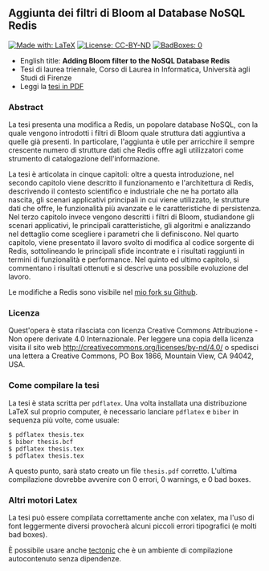 ## Aggiunta dei filtri di Bloom al Database NoSQL Redis

[![Made with: LaTeX](https://img.shields.io/badge/Made%20with-LaTeX-yellowgreen.svg)]()
[![License: CC-BY-ND](https://img.shields.io/badge/License-CC--BY--ND-green.svg)]()
[![BadBoxes: 0](https://img.shields.io/badge/BadBoxes-0-blue.svg)]()

 * English title: **Adding Bloom filter to the NoSQL Database Redis**
 * Tesi di laurea triennale, Corso di Laurea in Informatica, Università agli
   Studi di Firenze
 * Leggi la [tesi in PDF](https://github.com/rasky/thesis/releases/download/1.0/thesis.pdf)

### Abstract

La tesi presenta una modifica a Redis, un popolare database NoSQL, con la
quale vengono introdotti i filtri di Bloom quale struttura dati aggiuntiva a
quelle già presenti. In particolare, l'aggiunta è utile per arricchire il
sempre crescente numero di strutture dati che Redis offre agli utilizzatori
come strumento di catalogazione dell'informazione.

La tesi è articolata in cinque capitoli: oltre a questa introduzione, nel
secondo capitolo viene descritto il funzionamento e l'architettura di Redis,
descrivendo il contesto scientifico e industriale che ne ha portato alla
nascita, gli scenari applicativi principali in cui viene utilizzato, le
strutture dati che offre, le funzionalità più avanzate e le caratteristiche di
persistenza. Nel terzo capitolo invece vengono descritti i filtri di Bloom,
studiandone gli scenari applicativi, le principali caratteristiche, gli
algoritmi e analizzando nel dettaglio come scegliere i parametri che li
definiscono. Nel quarto capitolo, viene presentato il lavoro svolto di
modifica al codice sorgente di Redis, sottolineando le principali sfide
incontrate e i risultati raggiunti in termini di funzionalità e performance.
Nel quinto ed ultimo capitolo, si commentano i risultati ottenuti e si
descrive una possibile evoluzione del lavoro.

Le modifiche a Redis sono visibile nel [mio fork su
Github](https://github.com/rasky/redis).

### Licenza

Quest'opera è stata rilasciata con licenza Creative Commons Attribuzione - Non
opere derivate 4.0 Internazionale. Per leggere una copia della licenza visita
il sito web http://creativecommons.org/licenses/by-nd/4.0/ o spedisci una
lettera a Creative Commons, PO Box 1866, Mountain View, CA 94042, USA.

### Come compilare la tesi

La tesi è stata scritta per `pdflatex`. Una volta installata una distribuzione
LaTeX sul proprio computer, è necessario lanciare `pdflatex` e `biber` in
sequenza più volte, come usuale:

	$ pdflatex thesis.tex
	$ biber thesis.bcf
	$ pdflatex thesis.tex
	$ pdflatex thesis.tex

A questo punto, sarà stato creato un file `thesis.pdf` corretto. L'ultima
compilazione dovrebbe avvenire con 0 errori, 0 warnings, e 0 bad boxes.

### Altri motori Latex

La tesi può essere compilata correttamente anche con xelatex, ma l'uso di font
leggermente diversi provocherà alcuni piccoli errori tipografici (e molti bad
boxes).

È possibile usare anche [tectonic](https://tectonic.newton.cx) che è un
ambiente di compilazione autocontenuto senza dipendenze.
